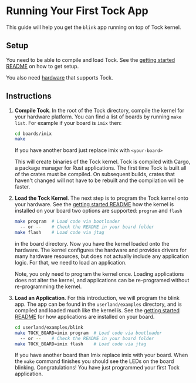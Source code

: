 Running Your First Tock App
===========================

This guide will help you get the `blink` app running on top of Tock kernel.

Setup
-----

You need to be able to compile and load Tock.
See the [getting started README](../Getting_Started.md) on how to get setup.

You also need [hardware](https://tockos.org/hardware) that supports Tock.


Instructions
------------

1. **Compile Tock**. In the root of the Tock directory, compile the kernel for
your hardware platform. You can find a list of boards by running `make list`.
For example if your board is `imix` then:

    ```bash
    cd boards/imix
    make
    ```

    If you have another board just replace imix with `<your-board>`

    This will create binaries of the Tock kernel. Tock is compiled with
    Cargo, a package manager for Rust applications. The first time Tock is built
    all of the crates must be compiled. On subsequent builds, crates that haven't
    changed will not have to be rebuilt and the compilation will be faster.


2. **Load the Tock Kernel**. The next step is to program the Tock kernel onto
your hardware. See the [getting started README](../Getting_Started.md) how the
kernel is installed on your board two options are supported: `program` and
`flash`

    ```bash
    make program  # Load code via bootloader
      -- or --    # Check the README in your board folder
    make flash    # Load code via jtag
    ```

    in the board directory. Now you have the kernel loaded onto the hardware.
    The kernel configures the hardware and provides drivers for many hardware
    resources, but does not actually include any application logic. For that, we
    need to load an application.

    Note, you only need to program the kernel once. Loading applications does
    not alter the kernel, and applications can be re-programed without
    re-programming the kernel.

3. **Load an Application**. For this introduction, we will program the blink
app. The app can be found in the `userland/examples` directory, and is
compiled and loaded much like the kernel is. See the
[getting started README](../Getting_Started.md) for how applications are
installed on your board.

    ```bash
    cd userland/examples/blink
    make TOCK_BOARD=imix program  # Load code via bootloader
      -- or --    # Check the README in your board folder
    make TOCK_BOARD=imix flash    # Load code via jtag
    ```

    If you have another board than Imix replace imix with your board.
    When the `make` command finishes you should see the LEDs on the board blinking.
    Congratulations! You have just programmed your first Tock application.
